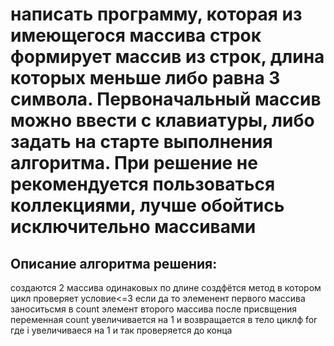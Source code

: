 # написать программу, которая из имеющегося массива строк формирует массив из строк, длина которых меньше либо равна 3 символа. Первоначальный массив можно ввести с клавиатуры, либо задать на старте выполнения алгоритма. При решение не рекомендуется пользоваться коллекциями, лучше обойтись исключительно массивами

## Описание алгоритма решения:

cоздаются 2 массива одинаковых по длине
создфётся метод в котором цикл проверяет условие<=3 если да то элеменент первого массива заноситьсмя в соunt элемент второго массива после присвщения переменная соunt увеличивается на 1 
и возвращается в тело циклф for где i увеличиваеся на 1 и так проверяется до конца